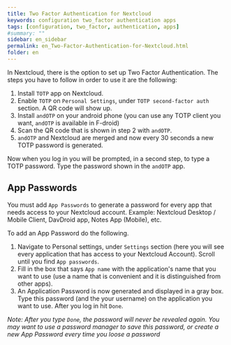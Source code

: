 ```yaml
---
title: Two Factor Authentication for Nextcloud
keywords: configuration two_factor authentication apps
tags: [configuration, two_factor, authentication, apps]
#summary: ""
sidebar: en_sidebar
permalink: en_Two-Factor-Authentication-for-Nextcloud.html
folder: en
---
```



In Nextcloud, there is the option to set up Two Factor Authentication. The steps you have to follow in order to use it are the following:

1. Install `TOTP` app on Nextcloud.
2. Enable `TOTP` on `Personal Settings`, under `TOTP second-factor auth` section. A QR code will show up.
3. Install `andOTP` on your android phone (you can use any TOTP client you want, `andOTP` is available in F-droid)
4. Scan the QR code that is shown in step 2 with `andOTP`.
5. `andOTP` and Nextcloud are merged and now every 30 seconds a new TOTP password is generated.

Now when you log in you will be prompted, in a second step, to type a TOTP password. Type the password shown in the `andOTP` app.

## App Passwords

You must add `App Passwords` to generate a password for every app that needs access to your Nextcloud account.
Example: Nextcloud Desktop / Mobile Client, DavDroid app, Notes App (Mobile), etc.

To add an App Password do the following.

1. Navigate to Personal settings, under `Settings` section (here you will see every application that has access to your Nextcloud Account). Scroll until you find `App passwords`.
2. Fill in the box that says `App name` with the application's name that you want to use (use a name that is convenient and it is distinguished from other apps).
3. An Application Password is now generated and displayed in a gray box. Type this password (and the your username) on the application you want to use. After you log in hit `Done`.

*Note: After you type `Done`, the password will never be revealed again. You may want to use a password manager to save this password, or create a new App Password every time you loose a password*
